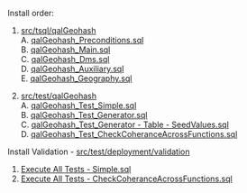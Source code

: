 Install order:
 1. [src/tsql/qalGeohash](https://github.com/qalocate/qalgeohash-tsql/blob/main/src/tsql/qalGeohash)  
  A. [qalGeohash_Preconditions.sql](https://github.com/qalocate/qalgeohash-tsql/blob/main/src/tsql/qalGeohash/qalGeohash_Preconditions.sql)  
  B. [qalGeohash_Main.sql](https://github.com/qalocate/qalgeohash-tsql/blob/main/src/tsql/qalGeohash/qalGeohash_Main.sql)  
  C. [qalGeohash_Dms.sql](https://github.com/qalocate/qalgeohash-tsql/blob/main/src/tsql/qalGeohash/qalGeohash_Dms.sql)  
  D. [qalGeohash_Auxiliary.sql](https://github.com/qalocate/qalgeohash-tsql/blob/main/src/tsql/qalGeohash/qalGeohash_Auxiliary.sql)  
  E. [qalGeohash_Geography.sql](https://github.com/qalocate/qalgeohash-tsql/blob/main/src/tsql/qalGeohash/qalGeohash_Geography.sql)

 2. [src/test/qalGeohash](https://github.com/qalocate/qalgeohash-tsql/blob/main/src/test/qalGeohash)  
  A. [qalGeohash_Test_Simple.sql](https://github.com/qalocate/qalgeohash-tsql/blob/main/src/test/qalGeohash/qalGeohash_Test_Simple.sql)  
  B. [qalGeohash_Test_Generator.sql](https://github.com/qalocate/qalgeohash-tsql/blob/main/src/test/qalGeohash/qalGeohash_Test_Generator.sql)  
  C. [qalGeohash_Test_Generator - Table - SeedValues.sql](https://github.com/qalocate/qalgeohash-tsql/blob/main/src/test/qalGeohash/qalGeohash_Test_Generator%20-%20Table%20-%20SeedValues.sql)  
  D. [qalGeohash_Test_CheckCoheranceAcrossFunctions.sql](https://github.com/qalocate/qalgeohash-tsql/blob/main/src/test/qalGeohash/qalGeohash_Test_CheckCoheranceAcrossFunctions.sql)  

Install Validation - [src/test/deployment/validation](https://github.com/qalocate/qalgeohash-tsql/blob/main/src/test/deployment/validation)  
 1. [Execute All Tests - Simple.sql](https://github.com/qalocate/qalgeohash-tsql/blob/main/src/test/deployment/validation/Execute%20All%20Tests%20-%20Simple.sql)  
 2. [Execute All Tests - CheckCoheranceAcrossFunctions.sql](https://github.com/qalocate/qalgeohash-tsql/blob/main/src/test/deployment/validation/Execute%20All%20Tests%20-%20CheckCoheranceAcrossFunctions.sql)  
